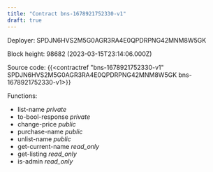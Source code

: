 ```yaml
---
title: "Contract bns-1678921752330-v1"
draft: true
---
```

Deployer: SPDJN6HVS2M5G0AGR3RA4E0QPDRPNG42MNM8W5GK


 



Block height: 98682 (2023-03-15T23:14:06.000Z)

Source code: {{<contractref "bns-1678921752330-v1" SPDJN6HVS2M5G0AGR3RA4E0QPDRPNG42MNM8W5GK bns-1678921752330-v1>}}

Functions:

* list-name _private_
* to-bool-response _private_
* change-price _public_
* purchase-name _public_
* unlist-name _public_
* get-current-name _read_only_
* get-listing _read_only_
* is-admin _read_only_
